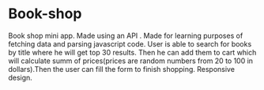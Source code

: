 # Book-shop

Book shop mini app. Made using an API . Made for learning purposes of fetching data and parsing javascript code. User is able to search for books by title where he will get top 30 results. Then he can add them to cart which will calculate summ of prices(prices are random numbers from 20 to 100 in dollars).Then the user can fill the form to finish shopping. Responsive design.
